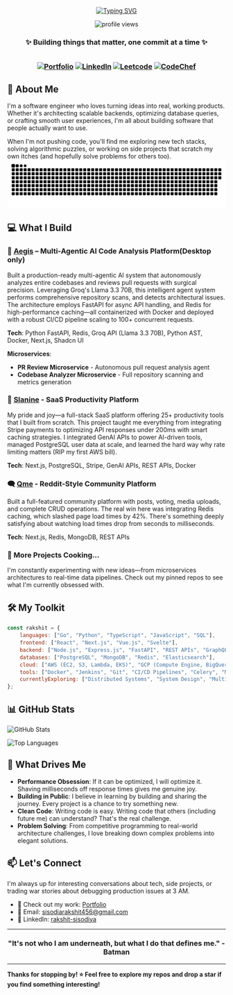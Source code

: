 <p align="center">
  <a href="https://git.io/typing-svg">
    <img src="https://readme-typing-svg.demolab.com?font=Fira+Code&weight=600&size=28&pause=1000&color=F75C7E&center=true&vCenter=true&random=false&width=600&lines=Hey+there%2C+I'm+Rakshit+%F0%9F%91%8B;Full+Stack+Engineer;Problem+Solver+%7C+Builder+%7C+Dreamer;Crafting+Digital+Experiences" alt="Typing SVG" />
  </a>
</p>

<p align="center">
  <img src="https://komarev.com/ghpvc/?username=Rakshit-gen&label=Profile%20views&color=F75C7E&style=flat-square" alt="profile views" />
</p>

<h3 align="center">✨ Building things that matter, one commit at a time ✨</h>
<br />
<br />

[![Portfolio](https://img.shields.io/badge/Portfolio-e75480?style=for-the-badge&logo=rocket&logoColor=black)](https://rakshit-portfolio-one.vercel.app/)
[![LinkedIn](https://img.shields.io/badge/LinkedIn-0A66C2?style=for-the-badge&logo=googlechrome&logoColor=black)](https://www.linkedin.com/in/rakshit-sisodiya/)
[![Leetcode](https://img.shields.io/badge/LeetCode-FFA116?style=for-the-badge&logo=leetcode&logoColor=black)](https://leetcode.com/sisodiarakshit456/)
[![CodeChef](https://img.shields.io/badge/CodeChef-5B4638?style=for-the-badge&logo=codechef&logoColor=black)](https://www.codechef.com/users/rakshit1110)

## 🚀 About Me

I'm a software engineer who loves turning ideas into real, working products. Whether it's architecting scalable backends, optimizing database queries, or crafting smooth user experiences, I'm all about building software that people actually want to use.

When I'm not pushing code, you'll find me exploring new tech stacks, solving algorithmic puzzles, or working on side projects that scratch my own itches (and hopefully solve problems for others too).
![Snake animation](https://github.com/Rakshit-gen/Rakshit-gen/blob/output/snake.svg)

## 💻 What I Build

### 🤖 [Aegis](www.aegisagent.online) – Multi-Agentic AI Code Analysis Platform(Desktop only)

Built a production-ready multi-agentic AI system that autonomously analyzes entire codebases and reviews pull requests with surgical precision. Leveraging Groq's Llama 3.3 70B, this intelligent agent system performs comprehensive repository scans, and detects architectural issues. The architecture employs FastAPI for async API handling, and Redis for high-performance caching—all containerized with Docker and deployed with a robust CI/CD pipeline scaling to 100+ concurrent requests.

**Tech**: Python FastAPI, Redis, Groq API (Llama 3.3 70B), Python AST, Docker, Next.js, Shadcn UI

**Microservices**:
- **PR Review Microservice** - Autonomous pull request analysis agent
- **Codebase Analyzer Microservice** - Full repository scanning and metrics generation

### 🎯 [Slanine](https://www.slanine.online/) - SaaS Productivity Platform
My pride and joy—a full-stack SaaS platform offering 25+ productivity tools that I built from scratch. This project taught me everything from integrating Stripe payments to optimizing API responses under 200ms with smart caching strategies. I integrated GenAI APIs to power AI-driven tools, managed PostgreSQL user data at scale, and learned the hard way why rate limiting matters (RIP my first AWS bill).

**Tech**: Next.js, PostgreSQL, Stripe, GenAI APIs, REST APIs, Docker

### 🗨️ [Qme](https://flyuphigh.vercel.app/) - Reddit-Style Community Platform
Built a full-featured community platform with posts, voting, media uploads, and complete CRUD operations. The real win here was integrating Redis caching, which slashed page load times by 42%. There's something deeply satisfying about watching load times drop from seconds to milliseconds.

**Tech**: Next.js, Redis, MongoDB, REST APIs

### 🔧 More Projects Cooking...
I'm constantly experimenting with new ideas—from microservices architectures to real-time data pipelines. Check out my pinned repos to see what I'm currently obsessed with.

## 🛠️ My Toolkit

```javascript
const rakshit = {
    languages: ["Go", "Python", "TypeScript", "JavaScript", "SQL"],
    frontend: ["React", "Next.js", "Vue.js", "Svelte"],
    backend: ["Node.js", "Express.js", "FastAPI", "REST APIs", "GraphQL"],
    databases: ["PostgreSQL", "MongoDB", "Redis", "Elasticsearch"],
    cloud: ["AWS (EC2, S3, Lambda, EKS)", "GCP (Compute Engine, BigQuery)"],
    tools: ["Docker", "Jenkins", "Git", "CI/CD Pipelines", "Celery", "NetworkX"],
    currentlyExploring: ["Distributed Systems", "System Design", "Multi-Agent AI", "Performance Optimization"]
};
```

## 📊 GitHub Stats

![GitHub Stats](https://github-readme-stats.vercel.app/api?username=Rakshit-gen&show_icons=true&theme=radical&hide_border=true&count_private=true)

![Top Languages](https://github-readme-stats.vercel.app/api/top-langs/?username=Rakshit-gen&layout=compact&theme=radical&hide_border=true)

## 🎯 What Drives Me

- **Performance Obsession**: If it can be optimized, I will optimize it. Shaving milliseconds off response times gives me genuine joy.
- **Building in Public**: I believe in learning by building and sharing the journey. Every project is a chance to try something new.
- **Clean Code**: Writing code is easy. Writing code that others (including future me) can understand? That's the real challenge.
- **Problem Solving**: From competitive programming to real-world architecture challenges, I love breaking down complex problems into elegant solutions.


## 📫 Let's Connect

I'm always up for interesting conversations about tech, side projects, or trading war stories about debugging production issues at 3 AM.

- 💼 Check out my work: [Portfolio](https://www.rakshitsisodiya.xyz/)
- 📧 Email: sisodiarakshit456@gmail.com
- 🔗 LinkedIn: [rakshit-sisodiya](https://www.linkedin.com/in/rakshit-sisodiya/)

---


<h3 align="center"> "It's not who I am underneath, but what I do that defines me." - Batman </h3>

---


**Thanks for stopping by! ⭐️ Feel free to explore my repos and drop a star if you find something interesting!**